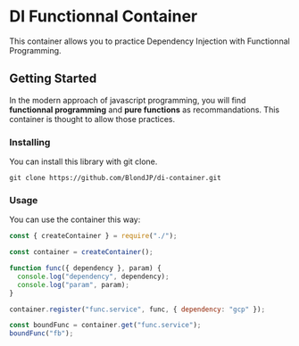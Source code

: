 # DI Functionnal Container

This container allows you to practice Dependency Injection with Functionnal Programming.

## Getting Started

In the modern approach of javascript programming, you will find <b>functionnal programming</b> and <b>pure functions</b> as recommandations. This container is thought to allow those practices.

### Installing

You can install this library with git clone.

```
git clone https://github.com/BlondJP/di-container.git
```

### Usage

You can use the container this way:

```js
const { createContainer } = require("./");

const container = createContainer();

function func({ dependency }, param) {
  console.log("dependency", dependency);
  console.log("param", param);
}

container.register("func.service", func, { dependency: "gcp" });

const boundFunc = container.get("func.service");
boundFunc("fb");
```
